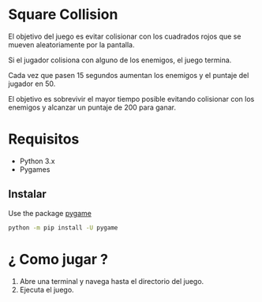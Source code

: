 # Square Collision

El objetivo del juego es evitar colisionar con los cuadrados rojos que se mueven aleatoriamente por la pantalla.

Si el jugador colisiona con alguno de los enemigos, el juego termina.

Cada vez que pasen 15 segundos aumentan los enemigos y el puntaje del jugador en 50.

El objetivo es sobrevivir el mayor tiempo posible evitando colisionar con los enemigos y alcanzar un puntaje de 200 para ganar. 

# Requisitos
* Python 3.x
* Pygames

## Instalar

Use the package [pygame](https://www.pygame.org/news) 

```bash
python -m pip install -U pygame
```

# ¿ Como jugar ?

1. Abre una terminal y navega hasta el directorio del juego.
2. Ejecuta el juego.

